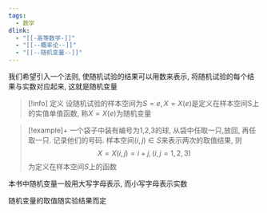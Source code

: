 ```yaml
---
tags:
  - 数学
dlink:
  - "[[-高等数学-]]"
  - "[[--概率论--]]"
  - "[[--随机变量--]]"
---
```

我们希望引入一个法则, 使随机试验的结果可以用数来表示, 将随机试验的每个结果与实数对应起来, 这就是随机变量

>[!info] 定义
设随机试验的样本空间为$S={e},X=X(e)$是定义在样本空间S上的实值单值函数, 称$X=X(e)$为随机变量

>[!example]+
一个袋子中装有编号为1,2,3的球, 从袋中任取一只,放回, 再任取一只. 记录他们的号码. 样本空间$(i, j)\in S$来表示两次的取值结果, 则
$$X=X(i,j)=i+j,(i,j=1,2,3)$$
为定义在样本空间$S$上的函数

本书中随机变量一般用大写字母表示, 而小写字母表示实数

随机变量的取值随实验结果而定